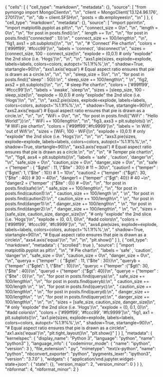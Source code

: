 {
 "cells": [
  {
   "cell_type": "markdown",
   "metadata": {},
   "source": [
    "from pymongo import MongoClient\n",
    "\n",
    "client = MongoClient('13.124.96.176', 27017)\n",
    "\n",
    "db = client.SFSH\n",
    "posts = db.employees\n",
    "\n"
   ]
  },
  {
   "cell_type": "markdown",
   "metadata": {},
   "source": [
    "import pprint\n",
    "import matplotlib.pyplot as plt\n",
    "\n",
    "connect_size = 0\n",
    "\n",
    "length = 0\n",
    "\n",
    "for post in posts.find():\n",
    "    length += 1\n",
    "\n",
    "for post in posts.find({\"connected\" : 1}):\n",
    "    connect_size += 100/length\n",
    "\n",
    "fig1, axs1 = plt.subplots()\n",
    "\n",
    "\n",
    "# 'Connect' Pie chart\n",
    "colors = ['#99ff99', '#fccc99']\n",
    "labels = 'connect', 'disconnect'\n",
    "sizes = [connect_size, 100 - connect_size]\n",
    "explode = (0,0.1)  # only \"explode\" the 2nd slice (i.e. 'Hogs')\n",
    "\n",
    "\n",
    "axs1.pie(sizes, explode=explode, labels=labels, colors=colors, autopct='%1.1f%%',\n",
    "        shadow=True, startangle=90)\n",
    "axs1.axis('equal')  # Equal aspect ratio ensures that pie is drawn as a circle.\n",
    "\n",
    "\n",
    "sleep_size = 5\n",
    "\n",
    "for post in posts.find({\"sleep\" : 50}):\n",
    "    sleep_size += 100/length\n",
    "    \n",
    "fig2, axs2 = plt.subplots()\n",
    "\n",
    "# sleep Pie chart\n",
    "colors = ['#99ff99', '#fccc99']\n",
    "labels = 'awake', 'sleep'\n",
    "sizes = [sleep_size, 100 - sleep_size]\n",
    "explode = (0,0.1)  # only \"explode\" the 2nd slice (i.e. 'Hogs')\n",
    "\n",
    "\n",
    "axs2.pie(sizes, explode=explode, labels=labels, colors=colors, autopct='%1.1f%%',\n",
    "        shadow=True, startangle=90)\n",
    "axs2.axis('equal')  # Equal aspect ratio ensures that pie is drawn as a circle.\n",
    "\n",
    "\n",
    "WiFi = 0\n",
    "\n",
    "for post in posts.find({\"WiFi\" : \"Hello World!\"}):\n",
    "    WiFi += 100/length\n",
    "\n",
    "fig3, axs3 = plt.subplots() \n",
    "# WiFi pie chart\n",
    "colors = ['#99ff99','#fc9999']\n",
    "labels = 'in Wifi', 'out of Wifi'\n",
    "sizes = [WiFi, 100 - WiFi]\n",
    "explode = (0,0.1)  # only \"explode\" the 2nd slice (i.e. 'Hogs')\n",
    "\n",
    "\n",
    "axs3.pie(sizes, explode=explode, labels=labels, colors=colors, autopct='%1.1f%%',\n",
    "        shadow=True, startangle=90)\n",
    "axs3.axis('equal')  # Equal aspect ratio ensures that pie is drawn as a circle.\n",
    "\n",
    "\n",
    "# Temper pie chart\n",
    "\n",
    "fig4, axs4 = plt.subplots()\n",
    "labels = 'safe' , 'caution', 'danger'\n",
    "\n",
    "safe_size = 0\n",
    "caution_size = 0\n",
    "danger_size = 0\n",
    "\n",
    "safe = {\"temper\" : { \"$gte\" : 11, \"$lte\" : 30}} # 11 ~ 30\n",
    "caution1 = {\"temper\" :{\"$gte\": 1, \"$lte\" : 10}} # 1 ~ 10\n",
    "caution2 = {\"temper\" :{\"$gt\": 30, \"$lte\" : 40}} # 30 ~ 40\n",
    "danger1 = {\"temper\" :{\"$gt\": 40}} # 40 ~\n",
    "danger2 = {\"temper\" :{\"$lte\" : 0}} # ~0\n",
    "\n",
    "for post in posts.find(safe):\n",
    "    safe_size += 100/length\n",
    "\n",
    "for post in posts.find(caution1):\n",
    "    caution_size += 100/length \n",
    "    \n",
    "for post in posts.find(caution2):\n",
    "    caution_size += 100/length\n",
    "    \n",
    "for post in posts.find(danger1):\n",
    "    danger_size += 100/length\n",
    "    \n",
    "for post in posts.find(danger2):\n",
    "    danger_size += 100/length\n",
    "    \n",
    "\n",
    "sizes = [safe_size, caution_size, danger_size]\n",
    "# only \"explode\" the 2nd slice (i.e. 'Hogs')\n",
    "explode = (0, 0.1, 0)\n",
    "#add colors\n",
    "colors = ['#99ff99', '#fccc99', '#fc9999']\n",
    "\n",
    "axs4.pie(sizes, explode=explode, labels=labels, colors=colors, autopct='%1.1f%%',\n",
    "        shadow=True, startangle=90)\n",
    "# Equal aspect ratio ensures that pie is drawn as a circle\n",
    "axs4.axis('equal')\n",
    "\n",
    "\n",
    "plt.show()"
   ]
  },
  {
   "cell_type": "markdown",
   "metadata": {
    "scrolled": true
   },
   "source": [
    "import matplotlib.pyplot as plt\n",
    "\n",
    "# Pie chart\n",
    "labels = 'safe' , 'caution', 'danger'\n",
    "safe_size = 0\n",
    "caution_size = 0\n",
    "danger_size = 0\n",
    "\n",
    "querya = {\"temper\" : { \"$gte\" : 11, \"$lte\" : 30}}\n",
    "queryb = {\"temper\" :{\"$gte\": 1, \"$lte\" : 10}}\n",
    "queryc = {\"temper\" :{\"$gt\": 30, \"$lte\" : 40}}\n",
    "queryd = {\"temper\" :{\"$gt\": 40}}\n",
    "querye = {\"temper\" :{\"$lte\" : 0}}\n",
    "\n",
    "for post in posts.find(querya):\n",
    "    safe_size += 100/length\n",
    "\n",
    "for post in posts.find(queryb):\n",
    "    caution_size += 100/length \n",
    "    \n",
    "for post in posts.find(queryc):\n",
    "    caution_size += 100/length\n",
    "    \n",
    "for post in posts.find(queryd):\n",
    "    danger_size += 100/length\n",
    "    \n",
    "for post in posts.find(querye):\n",
    "    danger_size += 100/length\n",
    "    \n",
    "\n",
    "sizes = [safe_size, caution_size, danger_size]\n",
    "# only \"explode\" the 2nd slice (i.e. 'Hogs')\n",
    "explode = (0, 0.1, 0)\n",
    "#add colors\n",
    "colors = ['#99ff99', '#fccc99', '#fc9999']\n",
    "fig1, ax1 = plt.subplots()\n",
    "ax1.pie(sizes, explode=explode, labels=labels, colors=colors, autopct='%1.1f%%',\n",
    "        shadow=True, startangle=90)\n",
    "# Equal aspect ratio ensures that pie is drawn as a circle\n",
    "ax1.axis('equal')\n",
    "plt.tight_layout()\n",
    "plt.show()"
   ]
  }
 ],
 "metadata": {
  "kernelspec": {
   "display_name": "Python 3",
   "language": "python",
   "name": "python3"
  },
  "language_info": {
   "codemirror_mode": {
    "name": "ipython",
    "version": 3
   },
   "file_extension": ".py",
   "mimetype": "text/x-python",
   "name": "python",
   "nbconvert_exporter": "python",
   "pygments_lexer": "ipython3",
   "version": "3.7.0"
  },
  "widgets": {
   "application/vnd.jupyter.widget-state+json": {
    "state": {},
    "version_major": 2,
    "version_minor": 0
   }
  }
 },
 "nbformat": 4,
 "nbformat_minor": 2
}
